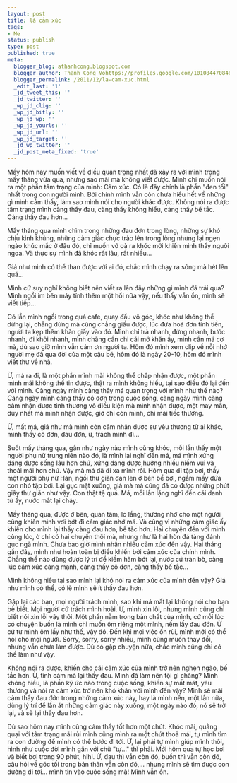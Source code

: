 ```yaml
---
layout: post
title: là cảm xúc
tags:
- Me
status: publish
type: post
published: true
meta:
  blogger_blog: athanhcong.blogspot.com
  blogger_author: Thanh Cong Vohttps://profiles.google.com/101084470848901147240noreply@blogger.com
  blogger_permalink: /2011/12/la-cam-xuc.html
  _edit_last: '1'
  _jd_tweet_this: ''
  _jd_twitter: ''
  _wp_jd_clig: ''
  _wp_jd_bitly: ''
  _wp_jd_wp: ''
  _wp_jd_yourls: ''
  _wp_jd_url: ''
  _wp_jd_target: ''
  _jd_wp_twitter: ''
  _jd_post_meta_fixed: 'true'
---
```

Mấy hôm nay muốn viết về điều quan trọng nhất đã xảy ra với mình trong mấy tháng vừa qua, nhưng sao mãi mà không viết được. Mình chỉ muốn nói ra một phần tâm trạng của mình: Cảm xúc. Có lẽ đây chính là phần "đen tối" nhất trong con người mình. Bởi chính mình vẫn còn chưa hiểu hết về những gì mình cảm thấy, làm sao mình nói cho người khác được. Không nói ra được tâm trạng mình càng thấy đau, càng thấy không hiểu, càng thấy bế tắc. Càng thấy đau hơn...

Mấy tháng qua mình chìm trong những đau đớn trong lòng, những sự khó chịu kinh khủng, những cảm giác chực trào lên trong lòng nhưng lại ngẹn ngào khúc mắc ở đâu đó, chỉ muốn vỡ oà ra khóc mới khiến mình thấy nguôi ngoa. Và thực sự mình đã khóc rất lâu, rất nhiều...

Giá như mình có thể than được với ai đó, chắc mình chạy ra sông mà hét lên quá...

Mình cứ suy nghĩ không biết nên viết ra lên đây những gì mình đã trải qua?
Mình ngồi im bên máy tính thêm một hồi nữa vậy, nếu thấy vẫn ổn, mình sẽ viết tiếp...

Có lần mình ngồi trong quá cafe, quay đầu vô góc, khóc như không thể dừng lại, chẳng dừng mà cũng chẳng giấu được, lúc đưa hoá đơn tính tiền, người ta kẹp thêm khăn giấy vào đó. Mình chỉ trả nhanh, đứng nhanh, bước nhanh, đi khỏi nhanh, mình chẳng cần chi cái mớ khăn ấy, mình cần má cơ mà, dù sao giờ mình vẫn cảm ơn người ta. Hôm đó mình xem clip về nỗi nhớ người mẹ đã qua đời của một cậu bé, hôm đó là ngày 20-10, hôm đó mình viết thư về nhà.

Ừ, má ra đi, là một phần mình mãi không thể chấp nhận được, một phần mình mãi không thể tin được, thật ra mình không hiểu, tại sao điều đó lại đến với mình. Càng ngày mình càng thấy má quan trọng với mình như thế nào? Càng ngày mình càng thấy cô đơn trong cuộc sống, càng ngày mình càng cảm nhận được tình thương vô điều kiện mà mình nhận được, một may mắn, duy nhất mà mình nhận được, giờ chỉ còn mình, chỉ mãi tiếc thương.

Ừ, mất má, giá như mà mình còn cảm nhận được sự yêu thương từ ai khác, mình thấy cô đơn, đau đớn, ừ, trách mình đi...

Suốt mấy tháng qua, gần như ngày nào mình cũng khóc, mỗi lần thấy một người phụ nữ trung niên nào đó, là mình lại nghĩ đến má, má mình xứng đáng được sống lâu hơn chứ, xứng đáng được hưởng nhiều niềm vui và thoải mái hơn chứ. Vậy mà má đã đi xa mình rồi.
Hôm qua đi tập bơi, thấy một người phụ nữ Hàn, ngồi thư giãn đan len ở bên bể bơi, ngắm mấy đứa con nhỏ tập bơi. Lại gục mặt xuống, giá mà má cũng đã có được những phút giây thư giãn như vậy. Con thật tệ quá.
Má, mỗi lần lặng nghĩ đến cái danh từ ấy, nước mắt lại chảy.

Mấy tháng qua, được ở bên, quan tâm, lo lắng, thương nhớ cho một người cũng khiến mình vơi bớt đi cảm giác nhớ má. Và cũng vì những cảm giác ấy khiến cho mình lại thấy càng đau hơn, bế tắc hơn.
Hai chuyện đến với mình cùng lúc, ờ chỉ có hai chuyện thôi mà, nhưng như là hai hòn đá tảng đánh gục ngã mình. Chưa bao giờ mình nhận nhiều cảm xúc đến vậy. Hai tháng gần đây, mình như hoàn toàn bị điều khiển bởi cảm xúc của chính mình. Chẳng thể nào dùng được lý trí để kiềm hãm bớt lại, nước cứ tràn bờ, càng lúc cảm xúc càng mạnh, càng thấy cô đơn, càng thấy bế tắc...

Mình không hiểu tại sao mình lại khó nói ra cảm xúc của mình đến vậy? Giá như mình có thể, có lẽ mình sẽ ít thấy đau hơn.

Gặp lại các bạn, mọi người trách mình, sao khi má mất lại không nói cho bạn bè biết. Mọi người cứ trách mình hoài. Ừ, mình xin lỗi, nhưng mình cũng chỉ biết nói xin lỗi vậy thôi. Một phần nằm trong bản chất của mình, cứ mỗi lúc có chuyện buồn là mình chỉ muốn ôm riêng một mình, nếm lấy đau đớn. Ừ cứ tự mình ôm lấy như thế, vậy đó. Đến khi mọi việc ổn rùi, mình mới có thể nói cho mọi người.
Sorry, sorry, sorry nhiều, mình cũng muốn thay đổi, nhưng vẫn chưa làm được. Dù có gặp chuyện nữa, chắc mình cũng chỉ có thể làm như vậy.

Không nói ra được, khiến cho cái cảm xúc của mình trở nên nghẹn ngào, bế tắc hơn. Ừ, tình cảm mà lại thấy đau. Mình đã làm nên tội gì chăng?
Mình không hiểu, là phần ký ức nào trong cuộc sống, khiến sự mất mát, yêu thương và nói ra cảm xúc trở nên khó khăn với mình đến vậy?
Mình sẽ mãi cảm thấy đau đớn trong những cảm xúc này, hay là mình nên, một lần nữa, dùng lý trí để lấn át những cảm giác này xuống, một ngày nào đó, nó sẽ trở lại, và sẽ lại thấy đau hơn.

Dù sao hôm nay mình cũng cảm thấy tốt hơn một chút. Khóc mãi, quằng quại với tâm trạng mãi rùi mình cũng mình ra một chút thoả mái, tự mình tìm ra con đường để mình có thể bước đi tới. Ừ, lại phải tự mình giúp mình thôi, hình như cuộc đời mình gắn với chữ "tự..." thì phải. Mới hôm qua tự học bơi và biết bơi trong 90 phút, hihi.
Ừ, đau thì vẫn còn đó, buồn thì vẫn còn đó, câu hỏi về góc tối trong bản thân vẫn còn đó,... nhưng mình sẽ tìm được con đường đi tới... mình tin vào cuộc sống mà!
Mình vẫn ổn.
